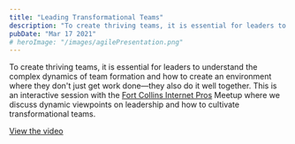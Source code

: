 ```yaml
---
title: "Leading Transformational Teams"
description: "To create thriving teams, it is essential for leaders to understand the complex dynamics of team formation and how to create an environment where they don't just get work done—they also do it well together."
pubDate: "Mar 17 2021"
# heroImage: "/images/agilePresentation.png"
---
```


To create thriving teams, it is essential for leaders to understand the complex dynamics of team formation and how to create an environment where they don't just get work done—they also do it well together. This is an interactive session with the [Fort Collins Internet Pros](https://www.meetup.com/goFCIP/events/275706409/) Meetup where we discuss dynamic viewpoints on leadership and how to cultivate transformational teams.

[View the video](https://drive.google.com/file/d/12b04U0m1snx55zroiW7hi7SlZ1N5kMJq/view)
